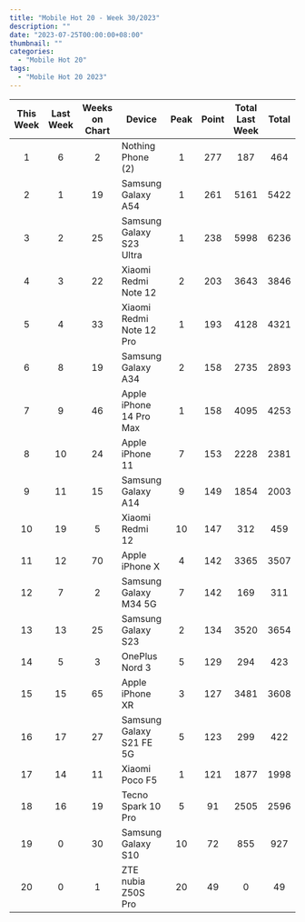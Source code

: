 ```yaml
---
title: "Mobile Hot 20 - Week 30/2023"
description: ""
date: "2023-07-25T00:00:00+08:00"
thumbnail: ""
categories:
  - "Mobile Hot 20"
tags:
  - "Mobile Hot 20 2023"
---
```

<!--more-->
|This Week|Last Week|Weeks on Chart|Device|Peak|Point|Total Last Week|Total|
|:----:|:----:|:----:|----|:----:|:----:|:----:|:----:|
|1|6|2|Nothing Phone (2)|1|277|187|464|
|2|1|19|Samsung Galaxy A54|1|261|5161|5422|
|3|2|25|Samsung Galaxy S23 Ultra|1|238|5998|6236|
|4|3|22|Xiaomi Redmi Note 12|2|203|3643|3846|
|5|4|33|Xiaomi Redmi Note 12 Pro|1|193|4128|4321|
|6|8|19|Samsung Galaxy A34|2|158|2735|2893|
|7|9|46|Apple iPhone 14 Pro Max|1|158|4095|4253|
|8|10|24|Apple iPhone 11|7|153|2228|2381|
|9|11|15|Samsung Galaxy A14|9|149|1854|2003|
|10|19|5|Xiaomi Redmi 12|10|147|312|459|
|11|12|70|Apple iPhone X|4|142|3365|3507|
|12|7|2|Samsung Galaxy M34 5G|7|142|169|311|
|13|13|25|Samsung Galaxy S23|2|134|3520|3654|
|14|5|3|OnePlus Nord 3|5|129|294|423|
|15|15|65|Apple iPhone XR|3|127|3481|3608|
|16|17|27|Samsung Galaxy S21 FE 5G|5|123|299|422|
|17|14|11|Xiaomi Poco F5|1|121|1877|1998|
|18|16|19|Tecno Spark 10 Pro|5|91|2505|2596|
|19|0|30|Samsung Galaxy S10|10|72|855|927|
|20|0|1|ZTE nubia Z50S Pro|20|49|0|49|
